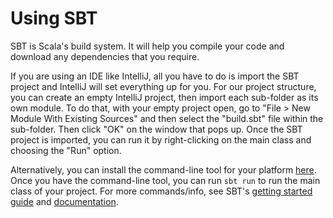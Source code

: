 # Using SBT

SBT is Scala's build system. It will help you compile your code and download any
dependencies that you require.

If you are using an IDE like IntelliJ, all you have to do is import the SBT
project and IntelliJ will set everything up for you. For our project structure,
you can create an empty IntelliJ project, then import each sub-folder as its own
module. To do that, with your empty project open, go to "File > New Module With Existing Sources"
and then select the "build.sbt" file within the sub-folder. Then click "OK" on
the window that pops up. Once the SBT project is imported, you can run it by
right-clicking on the main class and choosing the "Run" option.

Alternatively, you can install the command-line tool for your platform
[here](http://www.scala-sbt.org/download.html). Once you have the command-line
tool, you can run `sbt run` to run the main class of your project. For more
commands/info, see SBT's [getting started guide](http://www.scala-sbt.org/0.13/docs/Getting-Started.html)
and [documentation](http://www.scala-sbt.org/0.13/docs/index.html).
